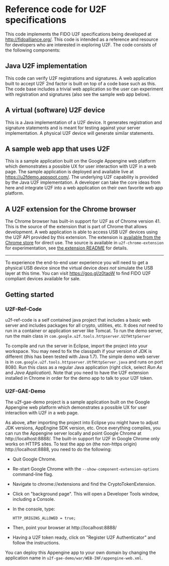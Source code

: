 # Reference code for U2F specifications

This code implements the FIDO U2F specifications being developed at
http://fidoalliance.org/.  This code is intended as a reference and resource
for developers who are interested in exploring U2F.  The code consists of the
following components:

## Java U2F implementation

This code can verify U2F registrations and signatures. A web application built
to accept U2F 2nd factor is built on top of a code base such as this. The code
base includes a trivial web application so the user can experiment with
registration and signatures (also see the sample web app below).

## A virtual (software) U2F device

This is a Java implementation of a U2F device. It generates registration and
signature statements and is meant for testing against your server
implementation. A physical U2F device will generate similar statements.

## A sample web app that uses U2F

This is a sample application built on the Google Appengine web platform which
demonstrates a possible UX for  user interaction with U2F in a web page.  The
sample application is deployed and available live at
https://u2fdemo.appspot.com/. The underlying U2F capability is provided by the
Java U2F implementation.  A developer can take the core ideas from here and
integrate U2F into a web application on their own favorite web app platform.

## A U2F extension for the Chrome browser

The Chrome browser has built-in support for U2F as of Chrome version 41. This
is the source of the extension that is part of Chrome that allows development.
A web application is able to access USB U2F devices using the U2F API provided
by this extension.  The extension is [available from the Chrome
store][webstore] for direct use.  The source is available in
``u2f-chrome-extension`` for experimentation, see [the extension
README](u2f-chrome-extension/README.md) for details.

[webstore]: https://chrome.google.com/webstore/detail/fido-u2f-universal-2nd-fa/pfboblefjcgdjicmnffhdgionmgcdmne
* * *

To experience the end-to-end user experience you will need to get a physical
USB device since the virtual device *does not* simulate the USB layer at this
time. You can visit https://goo.gl/z0taoW to find FIDO U2F compliant devices
available for sale.

## Getting started

### U2F-Ref-Code

u2f-ref-code is a self contained java project that includes a basic web server
and includes packages for all crypto, utilities, etc.  It does *not* need to run
in a container or application server like Tomcat.  To run the demo server, run
the main class in ``com.google.u2f.tools.httpserver.U2fHttpServer``

To compile and run the server in Eclipse, import the project into your
workspace. You may need to fix the classpath if your version of JDK is
different (this has been tested with Java 1.7).  The simple demo web server is
in ``com.google.u2f.tools.httpserver.UtfHttpServer.java`` and runs on port
8080. Run this class as a regular Java application (right click, select *Run
As* and *Java Application*). Note that you need to have the U2F extension
installed in Chrome in order for the demo app to talk to your U2F token.

### U2F-GAE-Demo

The u2f-gae-demo project is a sample application built on the Google Appengine web platform which
demonstrates a possible UX for user interaction with U2F in a web page.

As above, after importing the project into Eclipse you might have to adjust JDK versions,
AppEngine SDK version, etc. Once everything compiles, you can run the Appengine server locally and point 
Google Chrome at http://localhost:8888/. The built-in support for U2F in Google Chrome only works on HTTPS sites.
To test the app on (the non-https origin) http://localhost:8888, you need to do the following:

* Quit Google Chrome.
* Re-start Google Chrome with the `--show-component-extension-options` command-line flag.
* Navigate to chrome://extensions and find the CryptoTokenExtension.
* Click on "background page". This will open a Developer Tools window, including a Console.
* In the console, type:

	`HTTP_ORIGINS_ALLOWED = true;`
* Then, point your browser at http://localhost:8888/
* Having a U2F token ready, click on "Register U2F Authenticator" and follow the instructions.

You can deploy this Appengine app to your own domain by changing the application name in `u2f-gae-demo/war/WEB-INF/appengine-web.xml`.
